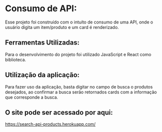 # Consumo de API: 

Esse projeto foi construído com o intuíto de consumo de uma API, onde o usuário digita um item/produto e um card é renderizado.

## Ferramentas Utilizadas:

Para o desenvolvimento do projeto foi utilizado JavaScript e React como biblioteca. 

## Utilização da aplicação:
Para fazer uso da aplicação, basta digitar no campo de busca o produtos desejados, ao confirmar a busca serão retornados cards com a informação que corresponde a busca.

## O site pode ser acessado por aqui:
https://search-api-products.herokuapp.com/

